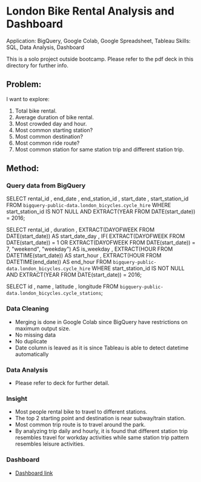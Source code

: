 # London Bike Rental Analysis and Dashboard
Application: BigQuery, Google Colab, Google Spreadsheet, Tableau
Skills: SQL, Data Analysis, Dashboard

This is a solo project outside bootcamp. Please refer to the pdf deck in this directory for further info.

## Problem:
I want to explore:
1. Total bike rental.
2. Average duration of bike rental.
3. Most crowded day and hour.
4. Most common starting station?
5. Most common destination?
6. Most common ride route?
7. Most common station for same station trip and different station trip.

## Method:
### Query data from BigQuery
SELECT
rental_id
, end_date
, end_station_id
, start_date
, start_station_id
FROM `bigquery-public-data.london_bicycles.cycle_hire`
WHERE start_station_id IS NOT NULL
AND EXTRACT(YEAR FROM DATE(start_date)) = 2016;

SELECT
rental_id
, duration
, EXTRACT(DAYOFWEEK FROM DATE(start_date)) AS
start_date_day
, IF(
EXTRACT(DAYOFWEEK FROM DATE(start_date)) = 1
OR
EXTRACT(DAYOFWEEK FROM DATE(start_date)) = 7,
"weekend", "weekday") AS is_weekday
, EXTRACT(HOUR FROM DATETIME(start_date)) AS start_hour
, EXTRACT(HOUR FROM DATETIME(end_date)) AS end_hour
FROM `bigquery-public-data.london_bicycles.cycle_hire`
WHERE start_station_id IS NOT NULL
AND EXTRACT(YEAR FROM DATE(start_date)) = 2016;

SELECT
id
, name
, latitude
, longitude
FROM `bigquery-public-data.london_bicycles.cycle_stations`;

### Data Cleaning
- Merging is done in Google Colab since BigQuery have restrictions on maximum output size.
- No missing data
- No duplicate
- Date column is leaved as it is since Tableau is able to detect datetime automatically

### Data Analysis
- Please refer to deck for further detail.

### Insight
- Most people rental bike to travel to different stations.
- The top 2 starting point and destination is near subway/train station.
- Most common trip route is to travel around the park.
- By analyzing trip daily and hourly, it is found that different station trip resembles travel for workday activities while same station trip pattern resembles leisure activities.

### Dashboard
- [Dashboard link](https://www.google.com/url?q=https://public.tableau.com/views/TryBikeLondon/Dashboard1?:language%3Den-US%26:display_count%3Dn%26:origin%3Dviz_share_link&sa=D&source=apps-viewer-frontend&ust=1696042325246050&usg=AOvVaw2x0V8Zfck7ma6fLvOTP9j7&hl=en)
